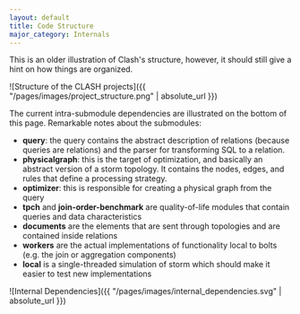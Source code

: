 ```yaml
---
layout: default
title: Code Structure
major_category: Internals
---
```


This is an older illustration of Clash's structure, however, it should still give a hint on how things are organized.

![Structure of the CLASH projects]({{ "/pages/images/project_structure.png" | absolute_url }})

The current intra-submodule dependencies are illustrated on the bottom of this page. Remarkable notes about the submodules:

* **query**: the query contains the abstract description of relations (because queries are relations) and the parser for transforming SQL to a relation.
* **physicalgraph**: this is the target of optimization, and basically an abstract version of a storm topology. It contains the nodes, edges, and rules that define a processing strategy. 
* **optimizer**: this is responsible for creating a physical graph from the query
* **tpch** and **join-order-benchmark** are quality-of-life modules that contain queries and data characteristics
* **documents** are the elements that are sent through topologies and are contained inside relations
* **workers** are the actual implementations of functionality local to bolts (e.g. the join or aggregation components)
* **local** is a single-threaded simulation of storm which should make it easier to test new implementations

![Internal Dependencies]({{ "/pages/images/internal_dependencies.svg" | absolute_url }})
